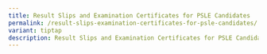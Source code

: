 ```yaml
---
title: Result Slips and Examination Certificates for PSLE Candidates
permalink: /result-slips-examination-certificates-for-psle-candidates/
variant: tiptap
description: Result Slips and Examination Certificates for PSLE Candidates
---
```

